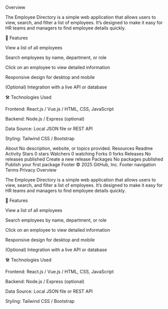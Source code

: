 Overview

The Employee Directory is a simple web application that allows users to view, search, and filter a list of employees. It’s designed to make it easy for HR teams and managers to find employee details quickly.

🚀 Features

View a list of all employees

Search employees by name, department, or role

Click on an employee to view detailed information

Responsive design for desktop and mobile

(Optional) Integration with a live API or database

🛠️ Technologies Used

Frontend: React.js / Vue.js / HTML, CSS, JavaScript

Backend: Node.js / Express (optional)

Data Source: Local JSON file or REST API

Styling: Tailwind CSS / Bootstrap

About
No description, website, or topics provided.
Resources
 Readme
 Activity
Stars
 0 stars
Watchers
 0 watching
Forks
 0 forks
Releases
No releases published
Create a new release
Packages
No packages published
Publish your first package
Footer
© 2025 GitHub, Inc.
Footer navigation
Terms
Privacy
Overview

The Employee Directory is a simple web application that allows users to view, search, and filter a list of employees. It’s designed to make it easy for HR teams and managers to find employee details quickly.

🚀 Features

View a list of all employees

Search employees by name, department, or role

Click on an employee to view detailed information

Responsive design for desktop and mobile

(Optional) Integration with a live API or database

🛠️ Technologies Used

Frontend: React.js / Vue.js / HTML, CSS, JavaScript

Backend: Node.js / Express (optional)

Data Source: Local JSON file or REST API

Styling: Tailwind CSS / Bootstrap
